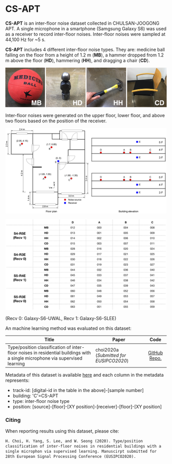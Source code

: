 # CS-APT

**CS-APT** is an inter-floor noise dataset collected in CHULSAN-JOOGONG APT. A single microphone in a smartphone (Samgsung Galaxy S6) was used as a receiver to record inter-floor noises. Inter-floor noises were sampled at 44,100 Hz for ~5 s.

**CS-APT** includes 4 different inter-floor noise types. They are: medicine ball falling on the floor from a height of 1.2 m (**MB**), a hammer dropped from 1.2 m above the floor (**HD**), hammering (**HH**), and dragging a chair (**CD**).

![](https://github.com/yodacatmeow/indoor-noise/blob/master/indoor-noise-set/CS-APT/figure/noise_type_v0.png)

Inter-floor noises were generated on the upper floor, lower floor, and above two floors based on the position of the receiver.

![](https://github.com/yodacatmeow/indoor-noise/blob/master/indoor-noise-set/CS-APT/figure/cs-apt-size_v4.png)

![](https://github.com/yodacatmeow/indoor-noise/blob/master/indoor-noise-set/CS-APT/figure/table_drawing.png)

(Recv 0: Galaxy-S6-UWAL, Recv 1: Galaxy-S6-SLEE)

An machine learning method was evaluated on this dataset:

| Title                                                        | Paper                                   |                             Code                             |
| ------------------------------------------------------------ | --------------------------------------- | :----------------------------------------------------------: |
| Type/position classification of inter-floor noises in residential buildings with a single microphone via supervised learning | choi2020a (*Submitted for EUSIPCO2020*) | [GitHub Repo.](https://github.com/yodacatmeow/indoor-noise/tree/master/inter-floor-noise-classification/eusipco2020) |

Metadata of this dataset is available [here](https://github.com/yodacatmeow/indoor-noise/blob/master/inter-floor-noise-classification/eusipco2020/metadata.csv) and each column in the metadata represents:

- track-id: [digital-id in the table in the above]-[sample number]
- building: 'C'=CS-APT
- type: inter-floor noise type
- position: [source]-[floor]-[XY position]-[receiver]-[floor]-[XY position]

### Citing

When reporting results using this dataset, please cite:

```
H. Choi, H. Yang, S. Lee, and W. Seong (2020). Type/position classification of inter-floor noises in residential buildings with a single microphon via supervised learning. Manuscirpt submitted for 28th European Signal Processing Conference (EUSIPCO2020).
```

